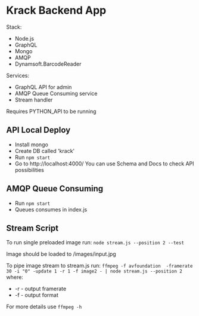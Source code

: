 # Krack Backend App

Stack:
- Node.js
- GraphQL
- Mongo
- AMQP
- Dynamsoft.BarcodeReader

Services:
- GraphQL API for admin
- AMQP Queue Consuming service
- Stream handler

Requires PYTHON_API to be running

## API Local Deploy

- Install mongo
- Create DB called 'krack'
- Run `npm start`
- Go to http://localhost:4000/
You can use Schema and Docs to check API possibilities

## AMQP Queue Consuming

- Run `npm start`
- Queues consumes in index.js

## Stream Script

To run single preloaded image run:
`node stream.js --position 2 --test`

Image should be loaded to /images/input.jpg

To pipe image stream to stream.js run:
`ffmpeg -f avfoundation  -framerate 30 -i "0" -update 1 -r 1 -f image2 - | node stream.js --position 2`
where:
- -r - output framerate
- -f - output format

For more details use
`ffmpeg -h`